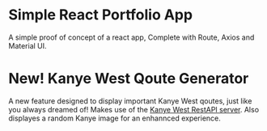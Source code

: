 # Simple React Portfolio App

A simple proof of concept of a react app,
Complete with Route, Axios and Material UI.

# New! Kanye West Qoute Generator

A new feature designed to display important Kanye West qoutes, just like you always dreamed of!
Makes use of the <a href="https://api.kanye.rest/">Kanye West RestAPI server</a>.
Also displayes a random Kanye image for an enhannced experience.
